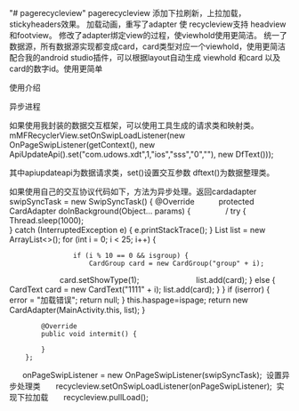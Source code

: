 "# pagerecycleview" 
pagerecycleview 添加下拉刷新，上拉加载，stickyheaders效果。
加载动画，重写了adapter 使 recycleview支持 headview和footview。
修改了adapter绑定view的过程，使viewhold使用更简洁。
统一了数据源，所有数据源实现都变成card，card类型对应一个viewhold，使用更简洁
配合我的android studio插件，可以根据layout自动生成 viewhold 和card 以及card的数字id。使用更简单

使用介绍

异步进程  

如果使用我封装的数据交互框架，可以使用工具生成的请求类和映射类。
 mMFRecyclerView.setOnSwipLoadListener(new OnPageSwipListener(getContext(), new ApiUpdateApi().set("com.udows.xdt",1,"ios","sss","0",""), new DfText()));
 
 其中apiupdateapi为数据请求类，set()设置交互参数
 dftext()为数据整理类。
 

如果使用自己的交互协议代码如下，方法为异步处理。返回cardadapter
swipSyncTask = new SwipSyncTask() {
            @Override
            protected CardAdapter doInBackground(Object... params) {   
              /  try {
                    Thread.sleep(1000);  
                } catch (InterruptedException e) {
                    e.printStackTrace();
                }
                List<Card> list = new ArrayList<>();
                for (int i = 0; i < 25; i++) {

                    if (i % 10 == 0 && isgroup) {
                        CardGroup card = new CardGroup("group" + i);
                        card.setShowType(1);  
                        list.add(card);
                    } else {
                        CardText card = new CardText("1111" + i);
                        list.add(card);
                    }
                }
                if (iserror) {
                    error = "加载错误";
                    return null;
                }
                this.haspage=ispage;
                return new CardAdapter(MainActivity.this, list);
            }

            @Override
            public void intermit() {

            }
        };
 
        onPageSwipListener = new OnPageSwipListener(swipSyncTask);
  设置异步处理类
        recycleview.setOnSwipLoadListener(onPageSwipListener);
  实现下拉加载
        recycleview.pullLoad();
        
  
        
